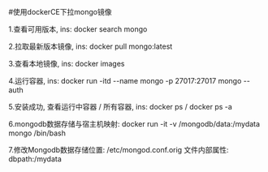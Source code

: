 #使用dockerCE下拉mongo镜像

1.查看可用版本, ins: docker search mongo

2.拉取最新版本镜像, ins: docker pull mongo:latest

3.查看本地镜像, ins: docker images

4.运行容器, ins: docker run -itd --name mongo -p 27017:27017 mongo --auth

5.安装成功, 查看运行中容器 / 所有容器, ins: docker ps / docker ps -a

6.mongodb数据存储与宿主机映射: docker run -it -v /mongodb/data:/mydata mongo /bin/bash

7.修改Mongodb数据存储位置: /etc/mongod.conf.orig  文件内部属性: dbpath:/mydata